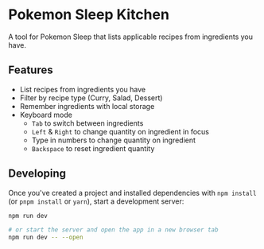 # Pokemon Sleep Kitchen

A tool for Pokemon Sleep that lists applicable recipes from ingredients you have.

## Features

- List recipes from ingredients you have
- Filter by recipe type (Curry, Salad, Dessert)
- Remember ingredients with local storage
- Keyboard mode
  - `Tab` to switch between ingredients
  - `Left` & `Right` to change quantity on ingredient in focus
  - Type in numbers to change quantity on ingredient
  - `Backspace` to reset ingredient quantity

## Developing

Once you've created a project and installed dependencies with `npm install` (or `pnpm install` or `yarn`), start a development server:

```bash
npm run dev

# or start the server and open the app in a new browser tab
npm run dev -- --open
```
